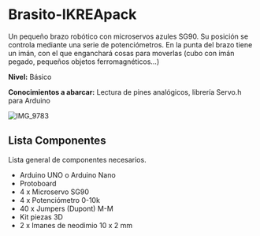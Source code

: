 # Brasito-IKREApack
Un pequeño brazo robótico con microservos azules SG90. Su posición se controla mediante una serie de potenciómetros. En la punta del brazo tiene un imán, con el que enganchará cosas para moverlas (cubo con imán pegado, pequeños objetos ferromagnéticos...)

**Nivel:** Básico

**Conocimientos a abarcar:** Lectura de pines analógicos, librería Servo.h para Arduino

![IMG_9783](https://github.com/CREA-ETSIDI/Brasito-IKREApack/assets/47826132/0adbb440-29b5-46c1-86f9-6179aaccadd6)

## Lista Componentes
Lista general de componentes necesarios.
- Arduino UNO o Arduino Nano
- Protoboard
- 4 x Microservo SG90
- 4 x Potenciómetro 0-10k
- 40 x Jumpers (Dupont) M-M
- Kit piezas 3D
- 2 x Imanes de neodimio 10 x 2 mm
